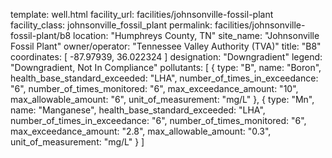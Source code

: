 template: well.html
facility_url: facilities/johnsonville-fossil-plant
facility_class: johnsonville_fossil_plant
permalink: facilities/johnsonville-fossil-plant/b8
location: "Humphreys County, TN"
site_name: "Johnsonville Fossil Plant"
owner/operator: "Tennessee Valley Authority (TVA)"
title: "B8"
coordinates: [
  -87.97939,
  36.022324
]
designation: "Downgradient"
legend: "Downgradient, Not In Compliance"
pollutants: [
  {
  type: "B",
  name: "Boron",
  health_base_standard_exceeded: "LHA",
  number_of_times_in_exceedance: "6",
  number_of_times_monitored: "6",
  max_exceedance_amount: "10",
  max_allowable_amount: "6",
  unit_of_measurement: "mg/L"
  },
  {
  type: "Mn",
  name: "Manganese",
  health_base_standard_exceeded: "LHA",
  number_of_times_in_exceedance: "6",
  number_of_times_monitored: "6",
  max_exceedance_amount: "2.8",
  max_allowable_amount: "0.3",
  unit_of_measurement: "mg/L"
  }
]
